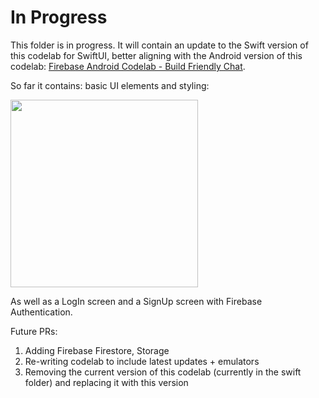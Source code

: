 # In Progress

This folder is in progress. It will contain an update to the Swift version of this codelab for SwiftUI, better aligning with the Android version of this codelab: [Firebase Android Codelab - Build Friendly Chat](https://firebase.google.com/codelabs/firebase-android).

So far it contains: basic UI elements and styling:

<img src="https://user-images.githubusercontent.com/15021201/185505923-83f7772c-0117-4028-9378-f741522e5699.png" width="300" />

As well as a LogIn screen and a SignUp screen with Firebase Authentication.

Future PRs:
1. Adding Firebase Firestore, Storage
1. Re-writing codelab to include latest updates + emulators
1. Removing the current version of this codelab (currently in the swift folder) and replacing it with this version

